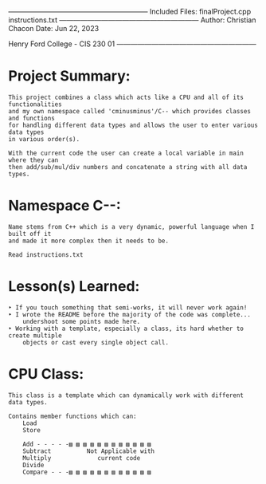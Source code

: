 ————————————————————
Included Files:
    finalProject.cpp
    instructions.txt
————————————————————
Author: Christian Chacon
Date: Jun 22, 2023

Henry Ford College - CIS 230 01
————————————————————
# Project Summary:
    This project combines a class which acts like a CPU and all of its functionalities
    and my own namespace called 'cminusminus'/C-- which provides classes and functions
    for handling different data types and allows the user to enter various data types
    in various order(s).

    With the current code the user can create a local variable in main where they can
    then add/sub/mul/div numbers and concatenate a string with all data types.

# Namespace C--:
    Name stems from C++ which is a very dynamic, powerful language when I built off it
    and made it more complex then it needs to be.

    Read instructions.txt

# Lesson(s) Learned:
    ‣ If you touch something that semi-works, it will never work again!
    ‣ I wrote the README before the majority of the code was complete...
        undershoot some points made here.
    ‣ Working with a template, especially a class, its hard whether to create multiple
        objects or cast every single object call.
        
# CPU Class:
    This class is a template which can dynamically work with different data types.

    Contains member functions which can:
        Load
        Store

        Add - - - - -▨ ▨ ▨ ▨ ▨ ▨ ▨ ▨ ▨ ▨ ▨ ▨ 
        Subtract          Not Applicable with
        Multiply             current code
        Divide
        Compare - - -▨ ▨ ▨ ▨ ▨ ▨ ▨ ▨ ▨ ▨ ▨ ▨